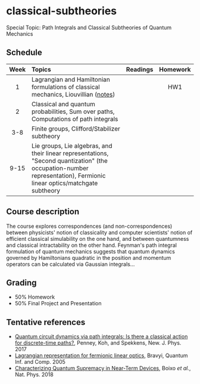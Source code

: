 # classical-subtheories
Special Topic: Path Integrals and Classical Subtheories of Quantum Mechanics

## Schedule

| Week |     Topics    |  Readings | Homework |
|:----:|:--------------|:----------|:--------:|
|1|Lagrangian and Hamiltonian formulations of classical mechanics, Liouvillian ([notes](https://github.com/Ninnat/classical-subtheories/blob/main/Lecture%20notes/classical_mech.pdf))||HW1|
|2|Classical and quantum probabilities, Sum over paths, Computations of path integrals| ||
|3-8|Finite groups, Clifford/Stabilizer subtheory| ||
|9-15|Lie groups, Lie algebras, and their linear representations, "Second quantization" (the occupation-number representation), Fermionic linear optics/matchgate subtheory|||

## Course description

The course explores correspondences (and non-correspondences) between physicists' notion of classicality and computer scientists' notion of efficient classical simulability on the one hand, and between quantumness and classical intractability on the other hand. Feynman's path integral formulation of quantum mechanics suggests that quantum dynamics governed by Hamiltonians quadratic in the position and momentum operators can be calculated via Gaussian integrals...

## Grading 
* 50% Homework
* 50% Final Project and Presentation


## Tentative references

- [Quantum circuit dynamics via path integrals: Is there a classical action for discrete-time paths?](https://arxiv.org/abs/1604.07452), 
Penney, Koh, and Spekkens, New. J. Phys. 2017
- [Lagrangian representation for fermionic linear optics](https://arxiv.org/abs/quant-ph/0404180), Bravyi, Quantum Inf. and Comp. 2005
- [Characterizing Quantum Supremacy in Near-Term Devices](https://arxiv.org/abs/1608.00263), Boixo *et al.*, Nat. Phys. 2018
